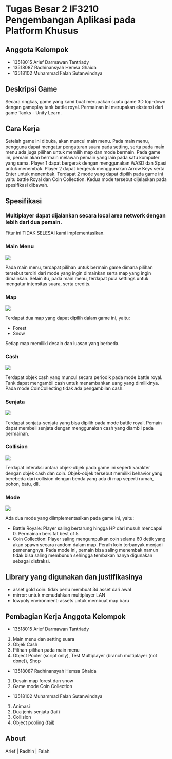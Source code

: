 # Tugas Besar 2 IF3210 Pengembangan Aplikasi pada Platform Khusus

## Anggota Kelompok

* 13518015 Arief Darmawan Tantriady
* 13518087 Radhinansyah Hemsa Ghaida
* 13518102 Muhammad Falah Sutanwindaya

## Deskripsi Game

Secara ringkas, game yang kami buat merupakan suatu game 3D top-down dengan gameplay tank battle royal. Permainan ini merupakan ekstensi dari game Tanks - Unity Learn.

## Cara Kerja

Setelah game ini dibuka, akan muncul main menu. Pada main menu, pengguna dapat mengatur pengaturan suara pada setting, serta pada main menu ada juga pilihan untuk memilih map
dan mode bermain. Pada game ini, pemain akan bermain melawan pemain yang lain pada satu komputer yang sama. Player 1 dapat bergerak dengan menggunakan WASD dan Spasi untuk menembak. Player 2 dapat bergerak menggunakan Arrow Keys serta Enter untuk menembak. Terdapat 2 mode yang dapat dipilih pada game ini yaitu battle Royal dan Coin Collection. Kedua mode tersebut dijelaskan pada spesifikasi dibawah.


## Spesifikasi

### Multiplayer dapat dijalankan secara local area network dengan lebih dari dua pemain. 

Fitur ini TIDAK SELESAI kami implementasikan.

### Main Menu

![](xxx)

Pada main menu, terdapat pilihan untuk bermain game dimana pilihan tersebut terdiri dari mode yang ingin dimainkan serta map yang ingin dimainkan. Selain itu, pada main menu, terdapat pula settings untuk mengatur intensitas suara, serta credits.

### Map

![](xxx)

Terdapat dua map yang dapat dipilih dalam game ini, yaitu:
* Forest
* Snow

Setiap map memiliki desain dan luasan yang berbeda. 

### Cash

![](xxx)


Terdapat objek cash yang muncul secara periodik pada mode battle royal. Tank dapat mengambil cash untuk menambahkan uang yang dimilikinya. Pada mode CoinCollecting tidak ada pengambilan cash.


### Senjata

![](xxx)

Terdapat senjata-senjata yang bisa dipilih pada mode battle royal. Pemain dapat membeli senjata dengan menggunakan cash yang diambil pada permainan.


### Collision

![](xxx)

Terdapat interaksi antara objek-objek pada game ini seperti karakter dengan objek cash dan coin. Objek-objek tersebut memiliki behavior yang berebeda dari collision dengan benda
yang ada di map seperti rumah, pohon, batu, dll. 

### Mode

![](xxx)

Ada dua mode yang diimplementasikan pada game ini, yaitu:
* Battle Royale: Player saling bertarung hingga HP dari musuh mencapai 0. Permainan bersifat best of 5.
* Coin Collection: Player saling mengumpulkan coin selama 60 detik yang akan spawn secara random dalam map. Peraih koin terbanyak menjadi pemenangnya. Pada mode ini, pemain bisa saling menembak namun tidak bisa saling membunuh sehingga tembakan hanya digunakan sebagai distraksi.


## Library yang digunakan dan justifikasinya

* asset gold coin: tidak perlu membuat 3d asset dari awal
* mirror: untuk memudahkan multiplayer LAN
* lowpoly environment: assets untuk membuat map baru

## Pembagian Kerja Anggota Kelompok
* 13518015 Arief Darmawan Tantriady
1. Main menu dan setting suara
2. Objek Cash
3. Pilihan-pilihan pada main menu
4. Object Pooler (script only), Test Multiplayer (branch multiplayer (not done)), Shop 

* 13518087 Radhinansyah Hemsa Ghaida
1. Desain map forest dan snow
2. Game mode Coin Collection

* 13518102 Muhammad Falah Sutanwindaya
1. Animasi 
2. Dua jenis senjata (fail)
3. Collision
4. Object pooling (fail)

## About

Arief | Radhin | Falah
